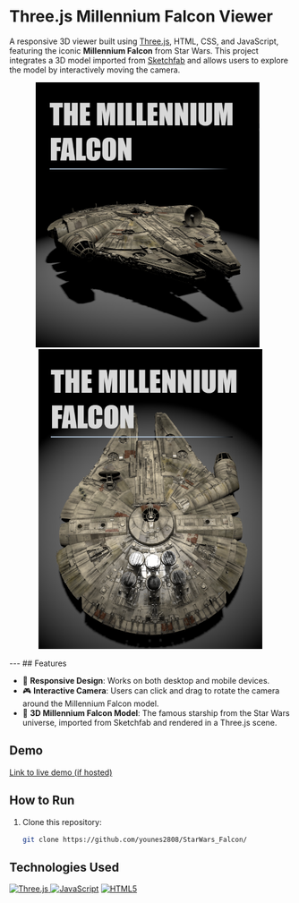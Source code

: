 # Three.js Millennium Falcon Viewer

A responsive 3D viewer built using [Three.js](https://threejs.org/), HTML, CSS, and JavaScript, featuring the iconic **Millennium Falcon** from Star Wars. This project integrates a 3D model imported from [Sketchfab](https://sketchfab.com/3d-models/millennium-falcon-6a27ba566af142708743ccb8b4668d4b) and allows users to explore the model by interactively moving the camera.

<p align="center">
  <img src="M1.png" alt="Screenshot 1" width="400" style="margin-right: 10px;">
  <img src="M2.png" alt="Screenshot 2" width="400">
</p>
---
## Features

- 📱 **Responsive Design**: Works on both desktop and mobile devices.
- 🎮 **Interactive Camera**: Users can click and drag to rotate the camera around the Millennium Falcon model.
- 🌌 **3D Millennium Falcon Model**: The famous starship from the Star Wars universe, imported from Sketchfab and rendered in a Three.js scene.

## Demo

[Link to live demo (if hosted)](https://your-demo-link.com)

## How to Run

1. Clone this repository:
   ```bash
   git clone https://github.com/younes2808/StarWars_Falcon/

## Technologies Used
<p>
<a href="https://threejs.org/" target="_blank" rel="noreferrer">
 <img src="https://static-00.iconduck.com/assets.00/brand-threejs-icon-2048x2048-r0se91eh.png" width="36" height="36" alt="Three.js" />
</a>
<a href="https://developer.mozilla.org/en-US/docs/Web/JavaScript" target="_blank" rel="noreferrer"><img src="https://raw.githubusercontent.com/danielcranney/readme-generator/main/public/icons/skills/javascript-colored.svg" width="36" height="36" alt="JavaScript" /></a>
<a href="https://developer.mozilla.org/en-US/docs/Glossary/HTML5" target="_blank" rel="noreferrer"><img src="https://raw.githubusercontent.com/danielcranney/readme-generator/main/public/icons/skills/html5-colored.svg" width="36" height="36" alt="HTML5" /></a>
</p>

